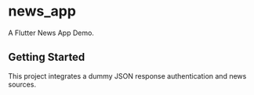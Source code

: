 # news_app

A Flutter News App Demo.

## Getting Started

This project integrates a dummy JSON response authentication and news sources.
